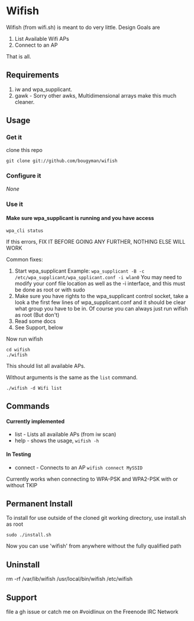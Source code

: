 # Wifish

Wifish (from wifi.sh) is meant to do very little. Design Goals are

1. List Available Wifi APs
2. Connect to an AP

That is all.

## Requirements

1. iw and wpa\_supplicant.
2. gawk - Sorry other awks, Multidimensional arrays make this much cleaner.

## Usage

### Get it
clone this repo
```
git clone git://github.com/bougyman/wifish
```

### Configure it

*None*


### Use it

#### Make sure wpa\_supplicant is running and you have access

```
wpa_cli status
```

If this errors, FIX IT BEFORE GOING ANY FURTHER, NOTHING ELSE WILL WORK

Common fixes:

1. Start wpa\_supplicant Example: `wpa_supplicant -B -c /etc/wpa_supplicant/wpa_spplicant.conf -i wlan0`
   You may need to modify your conf file location as well as the -i interface, and this must be done as root or with sudo
2. Make sure you have rights to the wpa\_supplicant control socket, take a look a the first few lines of wpa\_supplicant.conf
   and it should be clear what group you have to be in. Of course you can always just run wifish as root (But don't)
3. Read some docs
4. See Support, below

Now run wifish

```
cd wifish
./wifish
```

This should list all available APs.

Without arguments is the same as the `list` command.

```
./wifish -d Wifi list
```

## Commands

#### Currently implemented

* list - Lists all available APs (from iw scan)
* help - shows the usage, `wifish -h`

#### In Testing

* connect - Connects to an AP
  `wifish connect MySSID`

Currently works when connecting to WPA-PSK and WPA2-PSK with or without TKIP

## Permanent Install

To install for use outside of the cloned git working directory, use install.sh as root
```
sudo ./install.sh
```

Now you can use 'wifish' from anywhere without the fully qualified path

## Uninstall

rm -rf /var/lib/wifish /usr/local/bin/wifish /etc/wifish

## Support

file a gh issue or catch me on #voidlinux on the Freenode IRC Network


